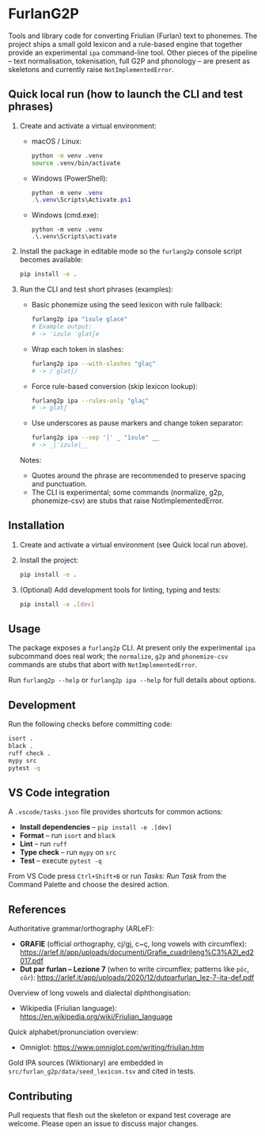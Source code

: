 # FurlanG2P

Tools and library code for converting Friulian (Furlan) text to phonemes. The
project ships a small gold lexicon and a rule-based engine that together provide
an experimental ``ipa`` command-line tool. Other pieces of the pipeline – text
normalisation, tokenisation, full G2P and phonology – are present as skeletons
and currently raise ``NotImplementedError``.

## Quick local run (how to launch the CLI and test phrases)

1. Create and activate a virtual environment:

   - macOS / Linux:
     ```bash
     python -m venv .venv
     source .venv/bin/activate
     ```
   - Windows (PowerShell):
     ```powershell
     python -m venv .venv
     .\.venv\Scripts\Activate.ps1
     ```
   - Windows (cmd.exe):
     ```
     python -m venv .venv
     .\.venv\Scripts\activate
     ```

2. Install the package in editable mode so the `furlang2p` console script becomes available:

   ```bash
   pip install -e .
   ```

3. Run the CLI and test short phrases (examples):

   - Basic phonemize using the seed lexicon with rule fallback:
     ```bash
     furlang2p ipa "ìsule glace"
     # Example output:
     # -> ˈizule ˈglatʃe
     ```

   - Wrap each token in slashes:
     ```bash
     furlang2p ipa --with-slashes "glaç"
     # -> /ˈglatʃ/
     ```

   - Force rule-based conversion (skip lexicon lookup):
     ```bash
     furlang2p ipa --rules-only "glaç"
     # -> glatʃ
     ```

   - Use underscores as pause markers and change token separator:
     ```bash
     furlang2p ipa --sep '|' _ "ìsule" __
     # -> _|ˈizule|__
     ```

   Notes:
   - Quotes around the phrase are recommended to preserve spacing and punctuation.
   - The CLI is experimental; some commands (normalize, g2p, phonemize-csv) are stubs that raise NotImplementedError.

## Installation

1. Create and activate a virtual environment (see Quick local run above).

2. Install the project:

   ```bash
   pip install -e .
   ```

3. (Optional) Add development tools for linting, typing and tests:

   ```bash
   pip install -e .[dev]
   ```

## Usage

The package exposes a ``furlang2p`` CLI. At present only the experimental
``ipa`` subcommand does real work; the ``normalize``, ``g2p`` and
``phonemize-csv`` commands are stubs that abort with ``NotImplementedError``.

Run `furlang2p --help` or `furlang2p ipa --help` for full details about options.

## Development

Run the following checks before committing code:

```bash
isort .
black .
ruff check .
mypy src
pytest -q
```

## VS Code integration

A ``.vscode/tasks.json`` file provides shortcuts for common actions:

- **Install dependencies** – ``pip install -e .[dev]``
- **Format** – run ``isort`` and ``black``
- **Lint** – run ``ruff``
- **Type check** – run ``mypy`` on ``src``
- **Test** – execute ``pytest -q``

From VS Code press ``Ctrl+Shift+B`` or run *Tasks: Run Task* from the Command
Palette and choose the desired action.

## References

Authoritative grammar/orthography (ARLeF):

- **GRAFIE** (official orthography, cj/gj, c~ç, long vowels with circumflex): https://arlef.it/app/uploads/documenti/Grafie_cuadrileng%C3%A2l_ed2017.pdf
- **Dut par furlan – Lezione 7** (when to write circumflex; patterns like ``pôc``, ``côr``): https://arlef.it/app/uploads/2020/12/dutparfurlan_lez-7-ita-def.pdf

Overview of long vowels and dialectal diphthongisation:

- Wikipedia (Friulian language): https://en.wikipedia.org/wiki/Friulian_language

Quick alphabet/pronunciation overview:

- Omniglot: https://www.omniglot.com/writing/friulian.htm

Gold IPA sources (Wiktionary) are embedded in ``src/furlan_g2p/data/seed_lexicon.tsv`` and cited in tests.

## Contributing

Pull requests that flesh out the skeleton or expand test coverage are welcome.
Please open an issue to discuss major changes.
